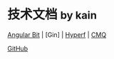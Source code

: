 # 技术文档 <small>by kain</small>

[Angular Bit](/ngx-bit/) |
[Gin] |
[Hyperf](/hyperf/) |
[CMQ](/cmq/)

[GitHub](https://github.com/kainonly)
